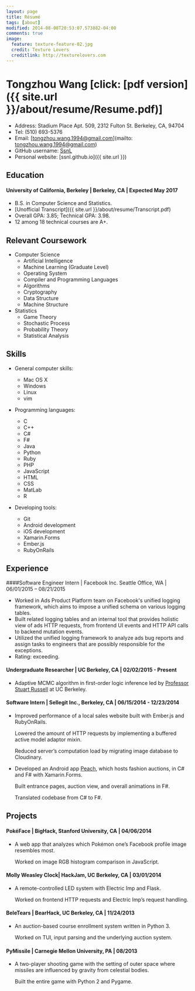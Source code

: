 ```yaml
---
layout: page
title: Résumé
tags: [about]
modified: 2014-08-08T20:53:07.573882-04:00
comments: true
image:
  feature: texture-feature-02.jpg
  credit: Texture Lovers
  creditlink: http://texturelovers.com
---
```


# Tongzhou Wang [click: [pdf version]({{ site.url }}/about/resume/Resume.pdf)]
+ Address: Stadium Place Apt. 509, 2312 Fulton St. Berkeley, CA, 94704
+ Tel: (510) 693-5376 
+ Email: [tongzhou.wang.1994@gmail.com](mailto: tongzhou.wang.1994@gmail.com)
+ GitHub username: [SsnL](https://github.com/SsnL/)
+ Personal website: [ssnl.github.io]({{ site.url }})## Education#### University of California, Berkeley | Berkeley, CA | Expected May 2017+ B.S. in Computer Science and Statistics.+ [Unofficial Transcript]({{ site.url }}/about/resume/Transcript.pdf)
+ Overall GPA: 3.85; Technical GPA: 3.98. 
+ 12 among 18 technical courses are A+. ## Relevant Coursework
+ Computer Science    + Artificial Intelligence    + Machine Learning (Graduate Level)    + Operating System    + Compiler and Programming Languages    + Algorithms
    + Cryptography    + Data Structure    + Machine Structure
+ Statistics    + Game Theory    + Stochastic Process    + Probability Theory    + Statistical Analysis## Skills+ General computer skills:     + Mac OS X    + Windows    + Linux    + vim
+ Programming languages:
    + C
    + C++
    + C#
    + F#
    + Java
    + Python
    + Ruby
    + PHP
    + JavaScript
    + HTML
    + CSS
    + MatLab
    + R
    + Developing tools: 
    + Git
    + Android development 
    + iOS development
    + Xamarin.Forms
    + Ember.js
    + RubyOnRails ## Experience####Software Engineer Intern | Facebook Inc. Seattle Office, WA | 06/01/2015 – 08/21/2015+ Worked in Ads Product Platform team on Facebook's unified logging framework, which aims to impose a unified schema on various logging tables.+ Built related logging tables and an internal tool that provides holistic view of ads HTTP requests, from frontend UI events and HTTP API calls to backend mutation events.+ Utilized the unified logging framework to analyze ads bug reports and assign tasks to engineers that are possibly responsible for the exceptions.+ Rating: exceeding.#### Undergraduate Researcher | UC Berkeley, CA | 02/02/2015 - Present
+ Adaptive MCMC algorithm in first-order logic inference led by [Professor Stuart Russell](http://www.cs.berkeley.edu/~russell/) at UC Berkeley.#### Software Intern | Sellegit Inc., Berkeley, CA | 06/15/2014 - 12/23/2014+ Improved performance of a local sales website built with Ember.js and RubyOnRails.
     Lowered the amount of HTTP requests by implementing a buffered active model adaptor mixin.
    Reduced server’s computation load by migrating image database to Cloudinary.+ Developed an Android app [Peach](https://peachapp.com/), which hosts fashion auctions, in C# and F# with Xamarin.Forms. 
    Built entrance pages, auction view, and overall animations in F#. 
    Translated codebase from C# to F#. ## Projects #### PokéFace | BigHack, Stanford University, CA | 04/06/2014 + A web app that analyzes which Pokémon one’s Facebook profile image resembles most. 

    Worked on image RGB histogram comparison in JavaScript.
#### Molly Weasley Clock| HackJam, UC Berkeley, CA | 03/01/2014+ A remote-controlled LED system with Electric Imp and Flask. 
    Worked on frontend HTTP requests and Electric Imp’s request handling. 
#### BeleTears | BearHack, UC Berkeley, CA | 11/24/2013+ An auction-based course enrollment system written in Python 3. 

    Worked on TUI, input parsing and the underlying auction system.#### PyMissile | Carnegie Mellon University, PA | 08/2013 + A two-player shooting game with the setting of outer space where missiles are influenced by gravity from celestial bodies. 

    Built the entire game with Python 2 and Pygame.